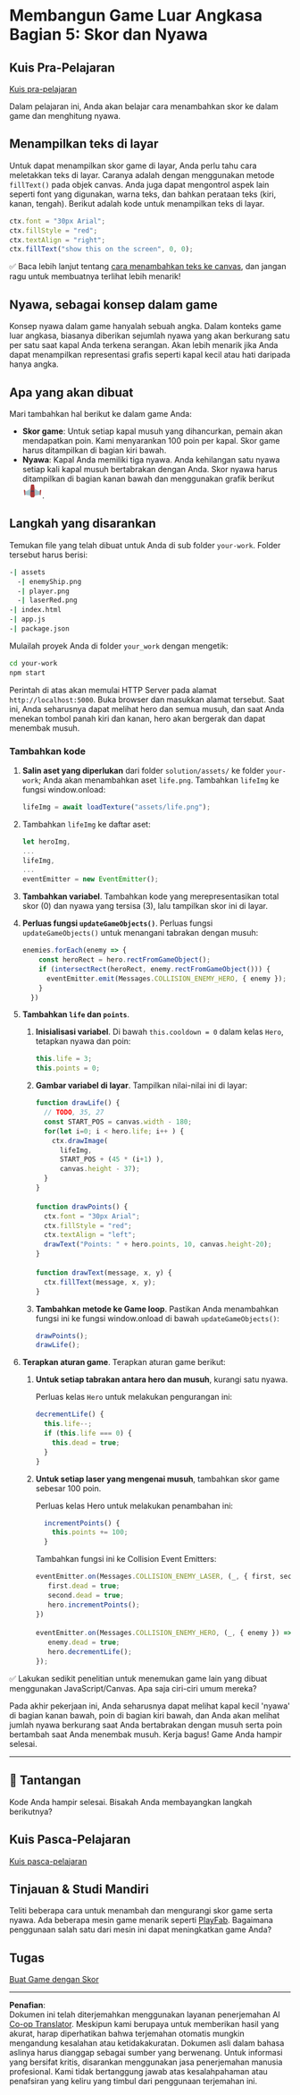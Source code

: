 <!--
CO_OP_TRANSLATOR_METADATA:
{
  "original_hash": "adda95e02afa3fbee67b6e385b1109e1",
  "translation_date": "2025-08-29T09:10:40+00:00",
  "source_file": "6-space-game/5-keeping-score/README.md",
  "language_code": "id"
}
-->
# Membangun Game Luar Angkasa Bagian 5: Skor dan Nyawa

## Kuis Pra-Pelajaran

[Kuis pra-pelajaran](https://ff-quizzes.netlify.app/web/quiz/37)

Dalam pelajaran ini, Anda akan belajar cara menambahkan skor ke dalam game dan menghitung nyawa.

## Menampilkan teks di layar

Untuk dapat menampilkan skor game di layar, Anda perlu tahu cara meletakkan teks di layar. Caranya adalah dengan menggunakan metode `fillText()` pada objek canvas. Anda juga dapat mengontrol aspek lain seperti font yang digunakan, warna teks, dan bahkan perataan teks (kiri, kanan, tengah). Berikut adalah kode untuk menampilkan teks di layar.

```javascript
ctx.font = "30px Arial";
ctx.fillStyle = "red";
ctx.textAlign = "right";
ctx.fillText("show this on the screen", 0, 0);
```

✅ Baca lebih lanjut tentang [cara menambahkan teks ke canvas](https://developer.mozilla.org/docs/Web/API/Canvas_API/Tutorial/Drawing_text), dan jangan ragu untuk membuatnya terlihat lebih menarik!

## Nyawa, sebagai konsep dalam game

Konsep nyawa dalam game hanyalah sebuah angka. Dalam konteks game luar angkasa, biasanya diberikan sejumlah nyawa yang akan berkurang satu per satu saat kapal Anda terkena serangan. Akan lebih menarik jika Anda dapat menampilkan representasi grafis seperti kapal kecil atau hati daripada hanya angka.

## Apa yang akan dibuat

Mari tambahkan hal berikut ke dalam game Anda:

- **Skor game**: Untuk setiap kapal musuh yang dihancurkan, pemain akan mendapatkan poin. Kami menyarankan 100 poin per kapal. Skor game harus ditampilkan di bagian kiri bawah.
- **Nyawa**: Kapal Anda memiliki tiga nyawa. Anda kehilangan satu nyawa setiap kali kapal musuh bertabrakan dengan Anda. Skor nyawa harus ditampilkan di bagian kanan bawah dan menggunakan grafik berikut ![gambar nyawa](../../../../translated_images/life.6fb9f50d53ee0413cd91aa411f7c296e10a1a6de5c4a4197c718b49bf7d63ebf.id.png).

## Langkah yang disarankan

Temukan file yang telah dibuat untuk Anda di sub folder `your-work`. Folder tersebut harus berisi:

```bash
-| assets
  -| enemyShip.png
  -| player.png
  -| laserRed.png
-| index.html
-| app.js
-| package.json
```

Mulailah proyek Anda di folder `your_work` dengan mengetik:

```bash
cd your-work
npm start
```

Perintah di atas akan memulai HTTP Server pada alamat `http://localhost:5000`. Buka browser dan masukkan alamat tersebut. Saat ini, Anda seharusnya dapat melihat hero dan semua musuh, dan saat Anda menekan tombol panah kiri dan kanan, hero akan bergerak dan dapat menembak musuh.

### Tambahkan kode

1. **Salin aset yang diperlukan** dari folder `solution/assets/` ke folder `your-work`; Anda akan menambahkan aset `life.png`. Tambahkan `lifeImg` ke fungsi window.onload: 

    ```javascript
    lifeImg = await loadTexture("assets/life.png");
    ```

1. Tambahkan `lifeImg` ke daftar aset:

    ```javascript
    let heroImg,
    ...
    lifeImg,
    ...
    eventEmitter = new EventEmitter();
    ```
  
2. **Tambahkan variabel**. Tambahkan kode yang merepresentasikan total skor (0) dan nyawa yang tersisa (3), lalu tampilkan skor ini di layar.

3. **Perluas fungsi `updateGameObjects()`**. Perluas fungsi `updateGameObjects()` untuk menangani tabrakan dengan musuh:

    ```javascript
    enemies.forEach(enemy => {
        const heroRect = hero.rectFromGameObject();
        if (intersectRect(heroRect, enemy.rectFromGameObject())) {
          eventEmitter.emit(Messages.COLLISION_ENEMY_HERO, { enemy });
        }
      })
    ```

4. **Tambahkan `life` dan `points`**. 
   1. **Inisialisasi variabel**. Di bawah `this.cooldown = 0` dalam kelas `Hero`, tetapkan nyawa dan poin:

        ```javascript
        this.life = 3;
        this.points = 0;
        ```

   1. **Gambar variabel di layar**. Tampilkan nilai-nilai ini di layar:

        ```javascript
        function drawLife() {
          // TODO, 35, 27
          const START_POS = canvas.width - 180;
          for(let i=0; i < hero.life; i++ ) {
            ctx.drawImage(
              lifeImg, 
              START_POS + (45 * (i+1) ), 
              canvas.height - 37);
          }
        }
        
        function drawPoints() {
          ctx.font = "30px Arial";
          ctx.fillStyle = "red";
          ctx.textAlign = "left";
          drawText("Points: " + hero.points, 10, canvas.height-20);
        }
        
        function drawText(message, x, y) {
          ctx.fillText(message, x, y);
        }

        ```

   1. **Tambahkan metode ke Game loop**. Pastikan Anda menambahkan fungsi ini ke fungsi window.onload di bawah `updateGameObjects()`:

        ```javascript
        drawPoints();
        drawLife();
        ```

1. **Terapkan aturan game**. Terapkan aturan game berikut:

   1. **Untuk setiap tabrakan antara hero dan musuh**, kurangi satu nyawa.
   
      Perluas kelas `Hero` untuk melakukan pengurangan ini:

        ```javascript
        decrementLife() {
          this.life--;
          if (this.life === 0) {
            this.dead = true;
          }
        }
        ```

   2. **Untuk setiap laser yang mengenai musuh**, tambahkan skor game sebesar 100 poin.

      Perluas kelas Hero untuk melakukan penambahan ini:
    
        ```javascript
          incrementPoints() {
            this.points += 100;
          }
        ```

        Tambahkan fungsi ini ke Collision Event Emitters:

        ```javascript
        eventEmitter.on(Messages.COLLISION_ENEMY_LASER, (_, { first, second }) => {
           first.dead = true;
           second.dead = true;
           hero.incrementPoints();
        })

        eventEmitter.on(Messages.COLLISION_ENEMY_HERO, (_, { enemy }) => {
           enemy.dead = true;
           hero.decrementLife();
        });
        ```

✅ Lakukan sedikit penelitian untuk menemukan game lain yang dibuat menggunakan JavaScript/Canvas. Apa saja ciri-ciri umum mereka?

Pada akhir pekerjaan ini, Anda seharusnya dapat melihat kapal kecil 'nyawa' di bagian kanan bawah, poin di bagian kiri bawah, dan Anda akan melihat jumlah nyawa berkurang saat Anda bertabrakan dengan musuh serta poin bertambah saat Anda menembak musuh. Kerja bagus! Game Anda hampir selesai.

---

## 🚀 Tantangan

Kode Anda hampir selesai. Bisakah Anda membayangkan langkah berikutnya?

## Kuis Pasca-Pelajaran

[Kuis pasca-pelajaran](https://ff-quizzes.netlify.app/web/quiz/38)

## Tinjauan & Studi Mandiri

Teliti beberapa cara untuk menambah dan mengurangi skor game serta nyawa. Ada beberapa mesin game menarik seperti [PlayFab](https://playfab.com). Bagaimana penggunaan salah satu dari mesin ini dapat meningkatkan game Anda?

## Tugas

[Buat Game dengan Skor](assignment.md)

---

**Penafian**:  
Dokumen ini telah diterjemahkan menggunakan layanan penerjemahan AI [Co-op Translator](https://github.com/Azure/co-op-translator). Meskipun kami berupaya untuk memberikan hasil yang akurat, harap diperhatikan bahwa terjemahan otomatis mungkin mengandung kesalahan atau ketidakakuratan. Dokumen asli dalam bahasa aslinya harus dianggap sebagai sumber yang berwenang. Untuk informasi yang bersifat kritis, disarankan menggunakan jasa penerjemahan manusia profesional. Kami tidak bertanggung jawab atas kesalahpahaman atau penafsiran yang keliru yang timbul dari penggunaan terjemahan ini.